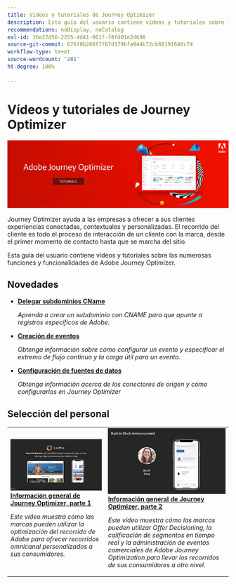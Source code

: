 ```yaml
---
title: Vídeos y tutoriales de Journey Optimizer
description: Esta guía del usuario contiene vídeos y tutoriales sobre las numerosas funciones y funcionalidades de Adobe Journey Optimizer.
recommendations: noDisplay, noCatalog
exl-id: 36e27d56-2255-4d41-961f-f8fd01e2d698
source-git-commit: 676f0b268f7f67d179bfa944b72cb68191640c74
workflow-type: tm+mt
source-wordcount: '201'
ht-degree: 100%

---
```



# Vídeos y tutoriales de Journey Optimizer

![](./assets/ajo-banner.png)

Journey Optimizer ayuda a las empresas a ofrecer a sus clientes experiencias conectadas, contextuales y personalizadas. El recorrido del cliente es todo el proceso de interacción de un cliente con la marca, desde el primer momento de contacto hasta que se marcha del sitio.

Esta guía del usuario contiene vídeos y tutoriales sobre las numerosas funciones y funcionalidades de Adobe Journey Optimizer.

## Novedades

* **[Delegar subdominios CName](/help/set-up-email-channel/delegate-cname-subdomains.md)**

   *Aprenda a crear un subdominio con CNAME para que apunte a registros específicos de Adobe.*

* **[Creación de eventos](/help/set-up-journeys/create-events.md)**

   *Obtenga información sobre cómo configurar un evento y especificar el extremo de flujo continuo y la carga útil para un evento.*

* **[Configuración de fuentes de datos](/help/set-up-journeys/configure-data-sources.md)**

   *Obtenga información acerca de los conectores de origen y cómo configurarlos en Journey Optimizer*


## Selección del personal

<table>
<tr>
  <td>
    <a href="./introduction/journey-optimizer-overview-part-1.md">
      <img alt="Información general de Journey Optimizer, parte 1: Entregar recorridos omnicanal (vídeo)" src="./assets/334174.jpg"/>
    </a>
    <div>
      <a href="./introduction/journey-optimizer-overview-part-1.md">
    <strong>Información general de Journey Optimizer, parte 1 </strong>
    </a>
    </div>
    <p>
    <em>Este vídeo muestra cómo las marcas pueden utilizar la optimización del recorrido de Adobe para ofrecer recorridos omnicanal personalizados a sus consumidores.</em>
    <p>
  </td>
    <td>
    <a href="./introduction/journey-optimizer-overview-part-2.md">
      <img alt="Información general de Journey Optimizer, parte 2: Entregar recorridos omnicanal (vídeo)" src="./assets/334175.jpg"/>
    </a>
    <div>
      <a href="./introduction/journey-optimizer-overview-part-2.md">
    <strong>Información general de Journey Optimizer, parte 2 </strong>
    </a>
    </div>
    <p>
    <em>Este vídeo muestra cómo las marcas pueden utilizar Offer Decisioning, la calificación de segmentos en tiempo real y la administración de eventos comerciales de Adobe Journey Optimization para llevar los recorridos de sus consumidores a otro nivel.</em>
    <p>
  </td>
</table>




